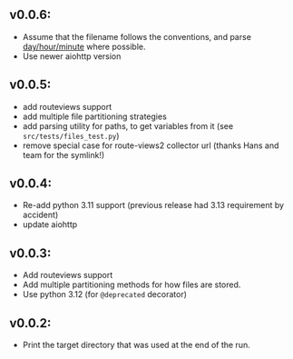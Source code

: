 ## v0.0.6:

  * Assume that the filename follows the conventions, and parse [day/hour/minute](day/hour/minute)
    where possible.
  * Use newer aiohttp version


## v0.0.5:

  * add routeviews support
  * add multiple file partitioning strategies
  * add parsing utility for paths, to get variables from it (see
    `src/tests/files_test.py`)
  * remove special case for route-views2 collector url (thanks Hans and team for the symlink!)

## v0.0.4:

  * Re-add python 3.11 support (previous release had 3.13 requirement by accident)
  * update aiohttp

## v0.0.3:

  * Add routeviews support
  * Add multiple partitioning methods for how files are stored.
  * Use python 3.12 (for `@deprecated` decorator)

## v0.0.2:

  * Print the target directory that was used at the end of the run.

